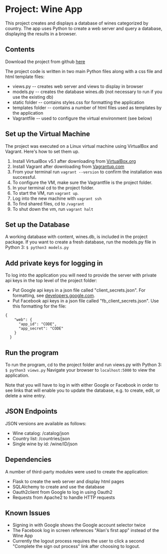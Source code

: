 # Project: Wine App

This project creates and displays a database of wines categorized by country. The app uses Python to create a web server and query a database, 
displaying the results in a browser.

## Contents

Download the project from github [here](https://github.com/alanisaacs/wine-app)

The project code is written in two main Python files along with a css file and html template files:
* views.py -- creates web server and views to display in browser
* models.py -- creates the database wines.db (not necessary to run if you use the existing db)
* static folder -- contains styles.css for formatting the application
* templates folder -- contains a number of html files used as templates by the application
* Vagrantfile -- used to configure the virtual environment (see below)

## Set up the Virtual Machine

The project was executed on a Linux virtual machine using 
VirtualBox and Vagrant. Here's how to set them up.

1. Install VirtualBox v5.1 after downloading from [VirtualBox.org](https://www.virtualbox.org/wiki/Download_Old_Builds_5_1)
2. Install Vagrant after downloading from [Vagrantup.com](https://www.vagrantup.com/downloads.html)
3. From your terminal run `vagrant --version` to confirm the installation was successful.
4. To configure the VM, make sure the Vagrantfile is the project folder.
5. In your terminal cd to the project folder.
6. To start the VM, run `vagrant up`. 
7. Log into the new machine with `vagrant ssh`
8. To find shared files, cd to `/vagrant`
9. To shut down the vm, run `vagrant halt`

## Set up the Database

A working database with content, wines.db, is included in the project package. If you want to create a fresh database, run the models.py file in Python 3:
`$ python3 models.py`

## Add private keys for logging in

To log into the application you will need to provide the server with private api keys in the top level of the project folder:
* Put Google api keys in a json file called "client_secrets.json". For formatting, see [developers.google.com](https://developers.google.com/api-client-library/python/guide/aaa_client_secrets).
* Put Facebook api keys in a json file called "fb_client_secrets.json". Use this formatting for the file:
```
{
    "web": {
      "app_id": "CODE",
      "app_secret": "CODE"
    }
  }
```

## Run the program

To run the program, cd to the project folder and run views.py with Python 3:
`$ python3 views.py`
Navigate your browser to `localhost:5000` to view the application.

Note that you will have to log in with either Google or Facebook in order to see links that will enable you to update the database, e.g. to create, edit, or delete a wine entry.

## JSON Endpoints

JSON versions are available as follows:
* Wine catalog: /catalog/json
* Country list: /countries/json
* Single wine by id: /wine/ID/json

## Dependencies

A number of third-party modules were used to create the application:
* Flask to create the web server and display html pages
* SQLAlchemy to create and use the database
* Oauth2client from Google to log in using Oauth2
* Requests from Apache2 to handle HTTP requests

## Known Issues

* Signing in with Google shows the Google account selector twice
* The Facebook log in screen references "Alan's first app" instead of the Wine App
* Currently the logout process requires the user to click a second "Complete the sign out process" link after choosing to logout.

